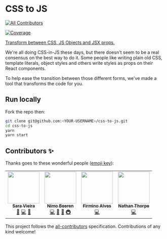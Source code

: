 # CSS to JS

<!-- ALL-CONTRIBUTORS-BADGE:START - Do not remove or modify this section -->

[![All Contributors](https://img.shields.io/badge/all_contributors-4-orange.svg?style=flat-square)](#contributors-)

<!-- ALL-CONTRIBUTORS-BADGE:END -->

[![Coverage](https://img.shields.io/codecov/c/gh/SaraVieira/css-to-js?style=flat-square)](https://codecov.io/gh/SaraVieira/css-to-js)

[Transform between CSS, JS Objects and JSX props.](https://css2js.dotenv.dev/)

We're all doing CSS-in-JS these days, but there doesn't seem to be a real consensus on the best way to do it. Some people like writing plain old CSS, template literals, object styles and others write styles as props on their React components.

To help ease the transition between those different forms, we've made a tool that transforms the code for you.

## Run locally

Fork the repo then:

```sh
git clone git@github.com:<YOUR-USERNAME>/css-to-js.git
cd css-to-js
yarn
yarn start
```

## Contributors ✨

Thanks goes to these wonderful people ([emoji key](https://allcontributors.org/docs/en/emoji-key)):

<!-- ALL-CONTRIBUTORS-LIST:START - Do not remove or modify this section -->
<!-- prettier-ignore-start -->
<!-- markdownlint-disable -->
<table>
  <tr>
    <td align="center"><a href="http://iamsaravieira.com"><img src="https://avatars0.githubusercontent.com/u/1051509?v=4" width="100px;" alt=""/><br /><sub><b>Sara Vieira</b></sub></a><br /><a href="#ideas-SaraVieira" title="Ideas, Planning, & Feedback">🤔</a> <a href="https://github.com/SaraVieira/css-to-js/commits?author=SaraVieira" title="Code">💻</a> <a href="#design-SaraVieira" title="Design">🎨</a></td>
    <td align="center"><a href="https://github.com/nimobeeren"><img src="https://avatars0.githubusercontent.com/u/12124298?v=4" width="100px;" alt=""/><br /><sub><b>Nimo Beeren</b></sub></a><br /><a href="https://github.com/SaraVieira/css-to-js/commits?author=nimobeeren" title="Code">💻</a> <a href="#ideas-nimobeeren" title="Ideas, Planning, & Feedback">🤔</a> <a href="#projectManagement-nimobeeren" title="Project Management">📆</a> <a href="#infra-nimobeeren" title="Infrastructure (Hosting, Build-Tools, etc)">🚇</a></td>
    <td align="center"><a href="http://firminoalves.com"><img src="https://avatars0.githubusercontent.com/u/1420905?v=4" width="100px;" alt=""/><br /><sub><b>Firmino Alves</b></sub></a><br /><a href="https://github.com/SaraVieira/css-to-js/commits?author=firminoalves" title="Code">💻</a></td>
    <td align="center"><a href="https://github.com/impulsivetomato"><img src="https://avatars1.githubusercontent.com/u/15922558?v=4" width="100px;" alt=""/><br /><sub><b>Nathan Thorpe</b></sub></a><br /><a href="https://github.com/SaraVieira/css-to-js/commits?author=impulsivetomato" title="Code">💻</a></td>
  </tr>
</table>

<!-- markdownlint-enable -->
<!-- prettier-ignore-end -->

<!-- ALL-CONTRIBUTORS-LIST:END -->

This project follows the [all-contributors](https://github.com/all-contributors/all-contributors) specification. Contributions of any kind welcome!

